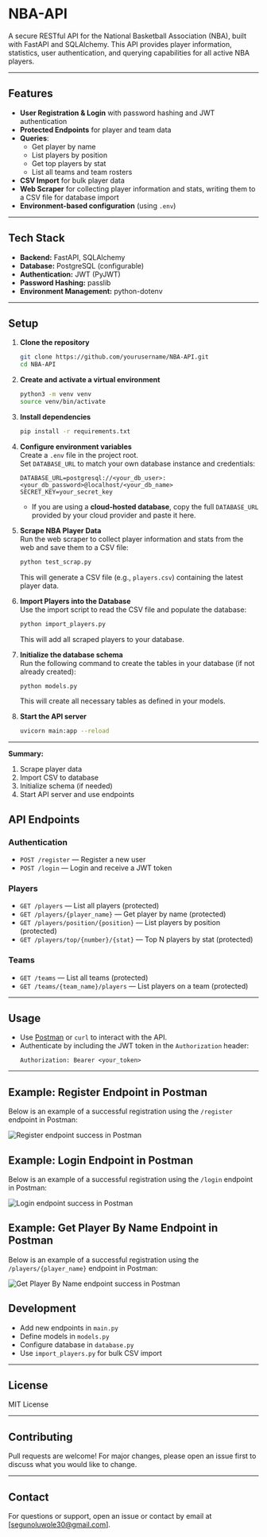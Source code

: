 # NBA-API

A secure RESTful API for the National Basketball Association (NBA), built with FastAPI and SQLAlchemy. This API provides player information, statistics, user authentication, and querying capabilities for all active NBA players.

---

## Features

- **User Registration & Login** with password hashing and JWT authentication
- **Protected Endpoints** for player and team data
- **Queries**:  
  - Get player by name  
  - List players by position  
  - Get top players by stat  
  - List all teams and team rosters
- **CSV Import** for bulk player data
- **Web Scraper** for collecting player information and stats, writing them to a CSV file for database import
- **Environment-based configuration** (using `.env`)

---

## Tech Stack

- **Backend:** FastAPI, SQLAlchemy
- **Database:** PostgreSQL (configurable)
- **Authentication:** JWT (PyJWT)
- **Password Hashing:** passlib
- **Environment Management:** python-dotenv

---

## Setup

1. **Clone the repository**
   ```sh
   git clone https://github.com/yourusername/NBA-API.git
   cd NBA-API
   ```

2. **Create and activate a virtual environment**
   ```sh
   python3 -m venv venv
   source venv/bin/activate
   ```

3. **Install dependencies**
   ```sh
   pip install -r requirements.txt
   ```

4. **Configure environment variables**  
   Create a `.env` file in the project root.  
   Set `DATABASE_URL` to match your own database instance and credentials:
   ```
   DATABASE_URL=postgresql://<your_db_user>:<your_db_password>@localhost/<your_db_name>
   SECRET_KEY=your_secret_key
   ```
   - If you are using a **cloud-hosted database**, copy the full `DATABASE_URL` provided by your cloud provider and paste it here.

5. **Scrape NBA Player Data**  
   Run the web scraper to collect player information and stats from the web and save them to a CSV file:
   ```sh
   python test_scrap.py
   ```
   This will generate a CSV file (e.g., `players.csv`) containing the latest player data.

6. **Import Players into the Database**  
   Use the import script to read the CSV file and populate the database:
   ```sh
   python import_players.py
   ```
   This will add all scraped players to your database.

7. **Initialize the database schema**  
   Run the following command to create the tables in your database (if not already created):
   ```sh
   python models.py
   ```
   This will create all necessary tables as defined in your models.

8. **Start the API server**
   ```sh
   uvicorn main:app --reload
   ```

---

**Summary:**  
1. Scrape player data  
2. Import CSV to database  
3. Initialize schema (if needed)  
4. Start API server and use endpoints


## API Endpoints

### **Authentication**
- `POST /register` — Register a new user
- `POST /login` — Login and receive a JWT token

### **Players**
- `GET /players` — List all players (protected)
- `GET /players/{player_name}` — Get player by name (protected)
- `GET /players/position/{position}` — List players by position (protected)
- `GET /players/top/{number}/{stat}` — Top N players by stat (protected)

### **Teams**
- `GET /teams` — List all teams (protected)
- `GET /teams/{team_name}/players` — List players on a team (protected)

---

## Usage

- Use [Postman](https://www.postman.com/) or `curl` to interact with the API.
- Authenticate by including the JWT token in the `Authorization` header:
  ```
  Authorization: Bearer <your_token>
  ```

---

## Example: Register Endpoint in Postman

Below is an example of a successful registration using the `/register` endpoint in Postman:

![Register endpoint success in Postman](images/register.png)

## Example: Login Endpoint in Postman

Below is an example of a successful registration using the `/login` endpoint in Postman:

![Login endpoint success in Postman](images/login.png)

## Example: Get Player By Name Endpoint in Postman

Below is an example of a successful registration using the `/players/{player_name}` endpoint in Postman:

![Get Player By Name endpoint success in Postman](images/get_player.png)


## Development

- Add new endpoints in `main.py`
- Define models in `models.py`
- Configure database in `database.py`
- Use `import_players.py` for bulk CSV import

---

## License

MIT License

---

## Contributing

Pull requests are welcome! For major changes, please open an issue first to discuss what you would like to change.

---

## Contact

For questions or support, open an issue or contact by email at [segunoluwole30@gmail.com].
